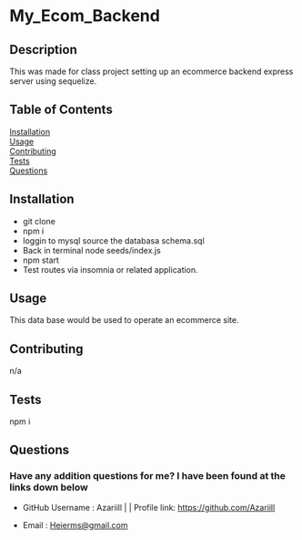 # My_Ecom_Backend 

  ## Description
  This was made for class project setting up an ecommerce backend express server using sequelize. 

  ## Table of Contents
  [Installation](#installation)<br>
  [Usage](#usage)<br>
  [Contributing](#contributing)<br>
  [Tests](#tests)<br>
  [Questions](#questions)<br>

  ## Installation
  
     
* git clone<br>
* npm i<br>
* loggin to mysql source the databasa schema.sql<br>
* Back in terminal node seeds/index.js<br>
* npm start<br>
* Test routes via insomnia or related application.<br>
  

  
## Usage
  This data base would be used to operate an ecommerce site.
  
  
  
## Contributing
  n/a
  
## Tests
  npm i
  
## Questions
  
### Have any addition questions for me? I have been found at the links down below<br>
  
- GitHub Username : Azariill | | Profile link: https://github.com/Azariill<br>
  
- Email : Heierms@gmail.com
